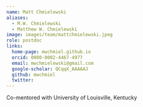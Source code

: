 ```yaml
---
name: Matt Chmielewski
aliases:
  - M.W. Chmielewski
  - Matthew W. Chmielewski
image: images/team/mattchmielewski.jpeg
role: postdoc
links:
  home-page: mwchmiel.github.io
  orcid: 0000-0002-4467-4977
  email: mwchmielewski@gmail.com
  google-scholar: QCqqX_AAAAAJ
  github: mwchmiel
  twitter:
---
```


Co-mentored with University of Louisville, Kentucky